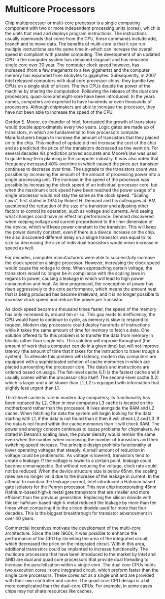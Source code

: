 # Multicore Processors

   Chip multiprocessor or multi-core processor is a single computing component with two or more independent processing units (cores), which is the units that read and deploys program instructions. The instructions usually commands that come from the CPU, these commands include add, branch and to move data. The benefits of multi-core is that it can run multiple instructions are the same time in-which can increase the overall speed in compliant with parallel computing. The development of an updated CPU in the computer system has remained stagnant and has remained single core over 30 year. The computer clock speed however, has increased (from a few megahertz to a few gigahertz) and the computer memory has expanded from kilobytes to gigabytes. Subsequently, in 2007 Intel released computers with dual core processor chips; they bundle two CPUs on a single slab of silicon. The two CPUs double the power of the machine by sharing the computation. Following the release of the dual core processors, quad-core and eight-core have been introduced. In the years comes, computers are expected to have hundreds or even thousands of processors. Although chipmakers are able to increase the processor, they have not been able to increase the speed of the CPU.<br>

   Gordon E. Moore, co-founder of Intel, forecasted the growth of transistors would double approximately every two years. Logic gates are made up of transistors, in which are fundamental to how processors compute. Manufacturers began to increase the amount of transistors that they placed on to the chip. This method of update did not increase the cost of the chip and as predicted the price of the transistors decreased as tine went on. For several decades his prediction proved accurate and Moore’s law was used to guide long-term planning in the computer industry. It was also noted that frequency increased 40% overtime in which caused the price per transistor continues to decrease over time. The upgrade to the transistors count was possible by increasing the amount of the amount of processing power into a single processing unit. The increase in the speed of the processor was possible by increasing the clock speed of an individual processor core, but when the maximum clock speed have been reached the power usage of a single processor would not stay the same as the clock speed.
“Scaling Laws”, first stated in 1974 by Robert H. Dennard and his colleagues at IBM, questioned the reduction of the size of a transistor and adjusting other factors to control its operation, such as voltage and currents. And seeing what changes could have an effect on performance. Dennard discovered when keeping voltage and current proportioned to the liner dimension of the device, which will keep power constant to the transistor. This will keep the power density constant, even if there is a device increase on the chip. He also discovered different delay on a single transistor was equal to its size so decreasing the size of individual transistors would mean increase in speed as well.<br>

   For decades, computer manufacturers were able to successfully increase the clock speed on a single processor. However, increasing the clock speed would cause the voltage to drop. When approaching certain voltage, the transistors would no longer be in compliance with the scaling laws in regards to power, causing a leakage in which will lead to high power consumption and heat. As time progressed, the conception of power has risen aggressively to the core performance, which means the amount heat that is being produced has became irrelevant, and it is no longer possible to increase clock speed and reduce the power per transistor.<br>

   As clock speed became a thousand times faster, the speed of the memory has only increased by around ten or so. This gap leads to inefficiency, the CPU would have to continue to cycle, as memory is slow to respond to request. Modern day processors could deploy hundreds of instructions while it takes the same amount of time for memory to fetch a data. One solution offered to fix this problem is to transfer the data from memory in blocks rather than single bits. This solution will improve throughput (the amount of work that a computer can do in a given time) but will not improve latency (the amount of time that it takes for the instruction to travel trough a system). To alleviate this problem with latency, modern day computers are equipped with a sophisticated echelon of cache memories in which are placed surrounding the processor core. The data’s and instructions are ordered based on usage. The fist-level cache (L1) is the fastest cache and it usually comes within the processor chip itself. The second-level cache (L2) which is larger and a bit slower than L1, L2 is equipped with information that slightly less urgent than L1.<br> 

   Third-level cache is rare in modern day computers; its functionality has been replaced by L2. Often in new computers L3 cache is located on the motherboard rather than the processor. It lives alongside the RAM and L2 cache. When fetching for data the system will begin looking for the data starting with L1, if the data is not found than it then it will check L2 and L3. If the data is not found within the cache memories than it will check RAM.
The power and energy concern continues to cause problems for chipmakers. As stated in Denard’s scaling laws, the power density would remain the same even when the number when increasing the number of transistors and their switching speed increase. The principle design prohibits functionality at lower operating voltages that steeply. A small amount of reduction in voltage could be problematic. As voltage is lowered, transistors tend to create a leakage. If the voltage is lower to a certain point, leakage could become unmanageable. But without reducing the voltage, clock rate could not be reduced. When the device structure size is below 65nm, the scaling rules are no longer valid due to the increase of the leakage in current. In the attempt to maintain the leakage current, Intel introduced a Hafnium based gate isolators for the Penryn processor. This new chip incorporating 45nm Hafnium-based high-k metal gate transistors that are smaller and more efficient than the previous generation. Replacing the silicon dioxide with thicker hafnium-based high-k metal reduced the leakage by more than ten times when comparing it to the silicon dioxide used for more that four decades. This is the biggest breakthrough for transistor advancement in over 40 years.<br>

   Commercial incentives motivate the development of the multi-core architecture. Since the late 1960s, it was possible to enhance the performance of the CPU by shrinking the area of the integrated circuit, which decreased the price on the integrated circuit. With in this area, additional transistors could be implanted to increase functionality. The multicore processors that have been introduced to the market by Intel and AMD are dual and quad core processors that provide dual threading to increase the parallelization within a single core. The dual core CPUs holds two execution cores in one integrated circuit, which preform faster than the single core processors. These cores act as a single unit and are provided with their own controller and cache. The quad-core CPU design is a bit more complicated than the dual-core CPUs. For example, in some cases chips may not share resources like caches.<br>
